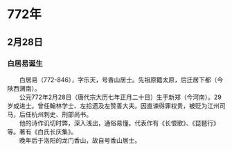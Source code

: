 # 772年
## 2月28日
### 白居易诞生
　　白居易（772-846），字乐天，号香山居士。先祖原籍太原，后迁居下都（今陕西渭南）。<br>　　公元772年2月28日（唐代宗大历七年正月二十日）生于新郑（今河南）。29岁成进士。曾任翰林学士、左拾遗及左赞善大夫。因直谏得罪权贵，被贬为江州司马，后任杭州刺史、刑部尚书。<br>　　他的诗作讥切时弊，深入浅出，通俗易懂。代表作有《长恨歌》、《琵琶行》等。著有《白氏长庆集》。<br>　　晚年后于洛阳的龙门香山，故自号香山居士。
<comment/>